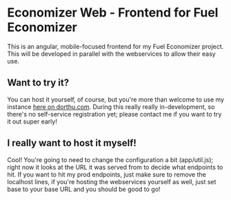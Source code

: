 # Economizer Web - Frontend for Fuel Economizer

This is an angular, mobile-focused frontend for my Fuel Economizer project.  This will be developed in
parallel with the webservices to allow their easy use.

## Want to try it?

You can host it yourself, of course, but you're more than welcome to use my instance [here on dorthu.com](http://economizer.dorthu.com).
During this really really in-development, so there's no self-service registration yet; please contact me if you
want to try it out super early!

## I really want to host it myself!

Cool!  You're going to need to change the configuration a bit (app/util.js); right now it looks at the URL it was served from
to decide what endpoints to hit.  If you want to hit my prod endpoints, just make sure to remove the localhost lines,
if you're hosting the webservices yourself as well, just set base to your base URL and you should be good to go!